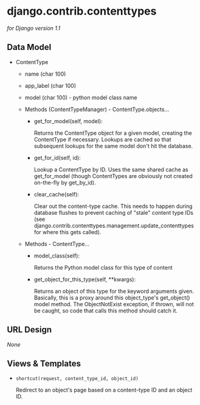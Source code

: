 django.contrib.contenttypes
===================

_for Django version 1.1_

Data Model
----------

* ContentType

	* name (char 100)
	* app_label (char 100)
	* model (char 100) - python model class name

	* Methods (ContentTypeManager) - ContentType.objects...
	
		* get_for_model(self, model):

	        Returns the ContentType object for a given model, creating the
	        ContentType if necessary. Lookups are cached so that subsequent lookups
	        for the same model don't hit the database.

		* get_for_id(self, id):

	        Lookup a ContentType by ID. Uses the same shared cache as get_for_model
	        (though ContentTypes are obviously not created on-the-fly by get_by_id).

		* clear_cache(self):

	        Clear out the content-type cache. This needs to happen during database
	        flushes to prevent caching of "stale" content type IDs (see
	        django.contrib.contenttypes.management.update_contenttypes for where
	        this gets called).		

	* Methods - ContentType...
		* model_class(self):
		
	        Returns the Python model class for this type of content
	
		* get_object_for_this_type(self, **kwargs):
		
	        Returns an object of this type for the keyword arguments given.
	        Basically, this is a proxy around this object_type's get_object() model
	        method. The ObjectNotExist exception, if thrown, will not be caught,
	        so code that calls this method should catch it.
	

URL Design
----------

_None_

Views & Templates
-----------------

* `shortcut(request, content_type_id, object_id)`

    Redirect to an object's page based on a content-type ID and an object ID.

